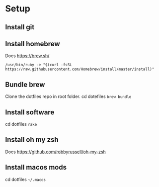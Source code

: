 # Setup

## Install git



## Install homebrew
Docs https://brew.sh/

```/usr/bin/ruby -e "$(curl -fsSL https://raw.githubusercontent.com/Homebrew/install/master/install)" ```

## Bundle brew
Clone the dotfiles repo in root folder. cd dotefiles
```brew bundle```

## Install software
cd dotfiles
```rake```


## Install oh my zsh
Docs https://github.com/robbyrussell/oh-my-zsh


## Install macos mods
cd dotfiles
```~/.macos```



